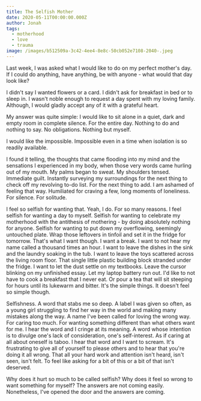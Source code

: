 ```yaml
---
title: The Selfish Mother
date: 2020-05-11T00:00:00.000Z
author: Jonah
tags:
  - motherhood
  - love
  - trauma
image: /images/b512509a-3c42-4ee4-8e8c-50cb052e7108-2040-.jpeg
---
```

Last week, I was asked what I would like to do on my perfect mother's day. If I could do anything, have anything, be with anyone - what would that day look like? 

I didn't say I wanted flowers or a card. I didn't ask for breakfast in bed or to sleep in. I wasn't noble enough to request a day spent with my loving family. Although, I would gladly accept any of it with a grateful heart.

My answer was quite simple: I would like to sit alone in a quiet, dark and empty room in complete silence. For the entire day. Nothing to do and nothing to say. No obligations. Nothing but myself.  

I would like the impossible. Impossible even in a time when isolation is so readily available. 

I found it telling, the thoughts that came flooding into my mind and the sensations I experienced in my body, when those very words came hurling out of my mouth. My palms began to sweat. My shoulders tensed. Immediate guilt. Instantly surveying my surroundings for the next thing to check off my revolving to-do list. For the next thing to add. I am ashamed of feeling that way. Humiliated for craving a few, long moments of loneliness. For silence. For solitude. 

I feel so selfish for wanting that. Yeah, I do. For so many reasons. I feel selfish for wanting a day to myself. Selfish for wanting to celebrate my motherhood with the antithesis of mothering - by doing absolutely nothing for anyone. Selfish for wanting to put down my overflowing, seemingly untouched plate. Wrap those leftovers in tinfoil and set it in the fridge for tomorrow. That's what I want though. I want a break. I want to not hear my name called a thousand times an hour. I want to leave the dishes in the sink and the laundry soaking in the tub. I want to leave the toys scattered across the living room floor. That single little plastic building block stranded under the fridge. I want to let the dust settle on my textbooks. Leave the cursor blinking on my unfinished essay. Let my laptop battery run out. I'd like to not have to cook a breakfast that I never eat. Or pour a tea that will sit steeping for hours until its lukewarm and bitter. It's the simple things. It doesn't feel so simple though. 

Selfishness. A word that stabs me so deep. A label I was given so often, as a young girl struggling to find her way in the world and making many mistakes along the way. A name I've been called for loving the wrong way. For caring too much. For wanting something different than what others want for me. I hear the word and I cringe at its meaning. A word whose intention is to divulge one's lack of consideration, one's self-interest. As if caring at all about oneself is taboo. I hear that word and I want to scream. It's frustrating to give all of yourself to please others and to hear that you're doing it all wrong. That all your hard work and attention isn't heard, isn't seen, isn't felt. To feel like asking for a bit of this or a bit of that isn't deserved.   

Why does it hurt so much to be called selfish? Why does it feel so wrong to want something for myself? The answers are not coming easily. Nonetheless, I've opened the door and the answers are coming.
